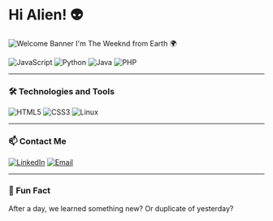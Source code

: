 # Hi Alien! 👽
![Welcome Banner](https://www.shutterstock.com/video/clip-3506502673-zooming-on-la-paz-bolivia-earth-zoom)
I'm The Weeknd from Earth 🌍

![JavaScript](https://img.shields.io/badge/-JavaScript-F7DF1E?style=flat&logo=javascript&logoColor=black)
![Python](https://img.shields.io/badge/-Python-3776AB?style=flat&logo=python&logoColor=white)
![Java](https://img.shields.io/badge/-Java-007396?style=flat&logo=java&logoColor=white)
![PHP](https://img.shields.io/badge/-PHP-777BB4?style=flat&logo=php&logoColor=white)

---

### 🛠 Technologies and Tools
![HTML5](https://img.shields.io/badge/-HTML5-E34F26?style=flat&logo=html5&logoColor=white)
![CSS3](https://img.shields.io/badge/-CSS3-1572B6?style=flat&logo=css3&logoColor=white)
![Linux](https://img.shields.io/badge/-Linux-FCC624?style=flat&logo=linux&logoColor=black)

---

### 📫 Contact Me
[![LinkedIn](https://img.shields.io/badge/-LinkedIn-blue?style=flat&logo=linkedin&logoColor=white)](https://www.facebook.com/luttana.kone/)
[![Email](https://img.shields.io/badge/-Gmail-D14836?style=flat&logo=gmail&logoColor=white)](mailto:227480201is001@vanlanguni.vn)

---

### 🌟 Fun Fact
After a day, we learned something new? Or duplicate of yesterday? 


